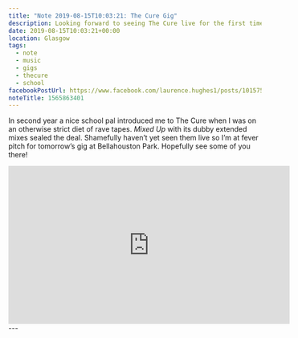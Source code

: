 ```yaml
---
title: "Note 2019-08-15T10:03:21: The Cure Gig"
description: Looking forward to seeing The Cure live for the first time
date: 2019-08-15T10:03:21+00:00
location: Glasgow
tags:
  - note
  - music
  - gigs
  - thecure
  - school
facebookPostUrl: https://www.facebook.com/laurence.hughes1/posts/10157536666629948
noteTitle: 1565863401
---
```

In second year a nice school pal introduced me to The Cure when I was on an otherwise strict diet of rave tapes. _Mixed Up_ with its dubby extended mixes sealed the deal. Shamefully haven’t yet seen them live so I’m at fever pitch for tomorrow’s gig at Bellahouston Park. Hopefully see some of you there!

<div class="aspect-ratio-wide">
  <iframe title="Video of Fascination Street (Extended Mix) by The Cure" loading="lazy" width="560" height="315" src="https://www.youtube-nocookie.com/embed/rzmL7ZPq1bM" frameborder="0" allow="accelerometer; autoplay; encrypted-media; gyroscope; picture-in-picture" allowfullscreen></iframe>
</div>
---
